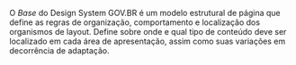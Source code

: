 O _Base_ do Design System GOV.BR é um modelo estrutural de página que define as regras de organização, comportamento e localização dos organismos de layout. Define sobre onde e qual tipo de conteúdo deve ser localizado em cada área de apresentação, assim como suas variações em decorrência de adaptação.
